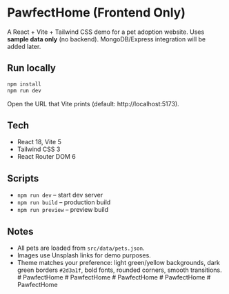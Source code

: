 # PawfectHome (Frontend Only)

A React + Vite + Tailwind CSS demo for a pet adoption website. Uses **sample data only** (no backend).
MongoDB/Express integration will be added later.

## Run locally

```bash
npm install
npm run dev
```

Open the URL that Vite prints (default: http://localhost:5173).

## Tech
- React 18, Vite 5
- Tailwind CSS 3
- React Router DOM 6

## Scripts
- `npm run dev` – start dev server
- `npm run build` – production build
- `npm run preview` – preview build

## Notes
- All pets are loaded from `src/data/pets.json`.
- Images use Unsplash links for demo purposes.
- Theme matches your preference: light green/yellow backgrounds, dark green borders `#2d3a1f`, bold fonts, rounded corners, smooth transitions.
#   P a w f e c t H o m e  
 #   P a w f e c t H o m e  
 #   P a w f e c t H o m e  
 #   P a w f e c t H o m e  
 #   P a w f e c t H o m e  
 